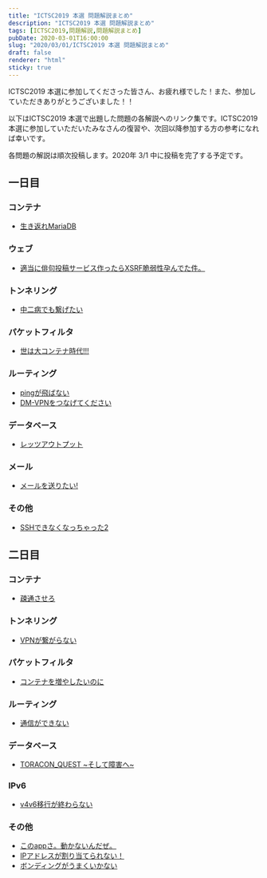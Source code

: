 ```yaml
---
title: "ICTSC2019 本選 問題解説まとめ"
description: "ICTSC2019 本選 問題解説まとめ"
tags: [ICTSC2019,問題解説,問題解説まとめ]
pubDate: 2020-03-01T16:00:00
slug: "2020/03/01/ICTSC2019 本選 問題解説まとめ"
draft: false
renderer: "html"
sticky: true
---
```



<p>ICTSC2019 本選に参加してくださった皆さん、お疲れ様でした！また、参加していただきありがとうございました！！</p>



<p>以下はICTSC2019 本選で出題した問題の各解説へのリンク集です。ICTSC2019 本選に参加していただいたみなさんの復習や、次回以降参加する方の参考になれば幸いです。</p>



<p>各問題の解説は順次投稿します。2020年 3/1 中に投稿を完了する予定です。</p>



<h2>一日目</h2>



<h3>コンテナ</h3>



<ul><li><a href="https://blog.icttoracon.net/2020/03/01/生き返れmariadb/">生き返れMariaDB</a></li></ul>



<h3>ウェブ</h3>



<ul><li><a href="https://blog.icttoracon.net/2020/03/01/%e9%81%a9%e5%bd%93%e3%81%ab%e4%bf%b3%e5%8f%a5%e6%8a%95%e7%a8%bf%e3%82%b5%e3%83%bc%e3%83%93%e3%82%b9%e4%bd%9c%e3%81%a3%e3%81%9f%e3%82%89xsrf%e8%84%86%e5%bc%b1%e6%80%a7%e5%ad%95%e3%82%93%e3%81%a7/">適当に俳句投稿サービス作ったらXSRF脆弱性孕んでた件。</a> </li></ul>



<h3>トンネリング</h3>



<ul><li> <a href="https://blog.icttoracon.net/2020/03/01/中二病でも繋げたい/">中二病でも繋げたい</a></li></ul>



<h3>パケットフィルタ</h3>



<ul><li><a href="https://blog.icttoracon.net/2020/03/01/世は大コンテナ時代!!!/">世は大コンテナ時代!!!</a></li></ul>



<h3>ルーティング</h3>



<ul><li><a href="https://blog.icttoracon.net/2020/03/01/pingが飛ばない/">pingが飛ばない</a></li><li><a href="https://blog.icttoracon.net/2020/03/01/dm-vpnをつなげてください/">DM-VPNをつなげてください</a></li></ul>



<h3>データベース</h3>



<ul><li><a href="https://blog.icttoracon.net/2020/03/01/レッツアウトプット/">レッツアウトプット</a></li></ul>



<h3>メール</h3>



<ul><li><a href="https://blog.icttoracon.net/2020/03/01/メールを送りたい！/">メールを送りたい!</a></li></ul>



<h3>その他</h3>



<ul><li><a href="https://blog.icttoracon.net/2020/03/01/sshできなくなっちゃった2/">SSHできなくなっちゃった2</a></li></ul>



<h2>二日目</h2>



<h3>コンテナ</h3>



<ul><li><a href="https://blog.icttoracon.net/2020/03/01/疎通させろ/">疎通させろ</a></li></ul>



<h3>トンネリング</h3>



<ul><li><a href="https://blog.icttoracon.net/2020/03/01/vpnが繋がらない/">VPNが繋がらない </a></li></ul>



<h3>パケットフィルタ</h3>



<ul><li> <a href="https://blog.icttoracon.net/2020/03/01/コンテナを増やしたいのに/">コンテナを増やしたいのに </a></li></ul>



<h3>ルーティング</h3>



<ul><li> <a href="https://blog.icttoracon.net/2020/03/01/通信ができない/">通信ができない </a></li></ul>



<h3>データベース</h3>



<ul><li> <a href="https://blog.icttoracon.net/2020/03/01/toracon_quest-%e3%81%9d%e3%81%97%e3%81%a6%e9%9a%9c%e5%ae%b3%e3%81%b8/">TORACON_QUEST ~そして障害へ~ </a></li></ul>



<h3>IPv6</h3>



<ul><li><a href="https://blog.icttoracon.net/2020/03/01/v4v6移行が終わらない/">v4v6移行が終わらない </a></li></ul>



<h3>その他</h3>



<ul><li><a href="https://blog.icttoracon.net/2020/03/01/このappさ。動かないんだぜ。/">このappさ。動かないんだぜ。 </a></li><li><a href="https://blog.icttoracon.net/2020/03/01/ipアドレスが割り当てられない！/">IPアドレスが割り当てられない！</a>  </li><li><a href="https://blog.icttoracon.net/2020/03/01/ボンディングがうまくいかない/">ボンディングがうまくいかない </a></li></ul>
